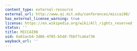 ```yaml
---
content_type: external-resource
external_url: http://www.ai.mit.edu/conferences/miccai98/
has_external_license_warning: true
license: https://en.wikipedia.org/wiki/All_rights_reserved
status: ''
title: MICCAI98
uid: 6a61acb4-3d86-4f85-b5dd-fbbf7ca6a736
wayback_url: ''
---
```

